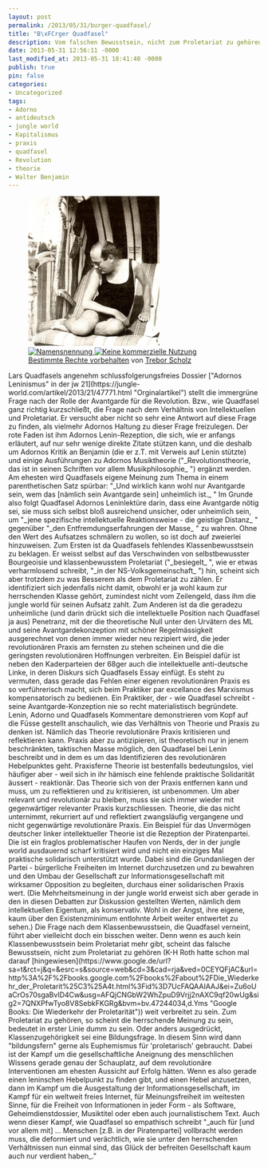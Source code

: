 ```yaml
---
layout: post
permalink: /2013/05/31/burger-quadfasel/
title: "B\xFCrger Quadfasel"
description: Vom falschen Bewusstsein, nicht zum Proletariat zu gehören
date: 2013-05-31 12:56:11 -0000
last_modified_at: 2013-05-31 18:41:40 -0000
publish: true
pin: false
categories:
- Uncategorized
tags:
- Adorno
- antideutsch
- jungle world
- Kapitalismus
- praxis
- quadfasel
- Revolution
- theorie
- Walter Benjamin
---
```

<figure>
  <a href="/assets/wp-content/uploads/2013/05/adorno-at-the-beach.jpg" target="_blank"><img src="/assets/wp-content/uploads/2013/05/adorno-at-the-beach-263x300.jpg" alt="Adorno at the Beach"></a>
  <figcaption>
    <a href="https://creativecommons.org/licenses/by-nc/2.0/">
      <img decoding="async" title="Namensnennung" src="https://minimeta.de/wp-content/uploads/cc-images/cc_icon_attribution_small.gif" alt="Namensnennung" border="0">
      <img decoding="async" title="Keine kommerzielle Nutzung" src="https://minimeta.de/wp-content/uploads/cc-images/cc_icon_noncomm_small.gif" alt="Keine kommerzielle Nutzung" border="0">
    </a><br>
    <a title="Attribution-NonCommercial License" href="https://creativecommons.org/licenses/by-nc/2.0/">Bestimmte Rechte vorbehalten</a> von <a href="https://www.flickr.com/photos/treborscholz">Trebor Scholz</a></figcaption>
</figure>
Lars Quadfasels angenehm schlussfolgerungsfreies Dossier ["Adornos Leninismus" in der jw 21](https://jungle-world.com/artikel/2013/21/47771.html "Orginalartikel") stellt die immergrüne Frage nach der Rolle der Avantgarde für die Revolution. Bzw., wie Quadfasel ganz richtig kurzschließt, die Frage nach dem Verhältnis von Intellektuellen und Proletariat. Er versucht aber nicht so sehr eine Antwort auf diese Frage zu finden, als vielmehr Adornos Haltung zu dieser Frage freizulegen. Der rote Faden ist ihm Adornos Lenin-Rezeption, die sich, wie er anfangs erläutert, auf nur sehr wenige direkte Zitate stützen kann, und die deshalb um Adornos Kritik an Benjamin (die er z.T. mit Verweis auf Lenin stützte) und einige Ausführungen zu Adornos Musiktheorie ("_Revolutionstheorie, das ist in seinen Schriften vor allem Musikphilosophie_ ") ergänzt werden. Am ehesten wird Quadfasels eigene Meinung zum Thema in einem parenthetischen Satz spürbar: "_Und wirklich kann wohl nur Avantgarde sein, wem das [nämlich sein Avantgarde sein] unheimlich ist._ " Im Grunde also folgt Quadfasel Adornos Leninlektüre darin, dass eine Avantgarde nötig sei, sie muss sich selbst bloß ausreichend unsicher, oder unheimlich sein, um "_jene spezifische intellektuelle Reaktionsweise - die geistige Distanz_ " gegenüber "_den Entfremdungserfahrungen der Masse_ " zu wahren. Ohne den Wert des Aufsatzes schmälern zu wollen, so ist doch auf zweierlei hinzuweisen.  Zum Ersten ist da Quadfasels fehlendes Klassenbewusstsein zu beklagen. Er weisst selbst auf das Verschwinden von selbstbewusster Bourgeoisie und klassenbewusstem Proletariat ("_besiegelt_ ", wie er etwas verharmlosend schreibt, "_in der NS-Volksgemeinschaft_ ") hin, scheint sich aber trotzdem zu was Besserem als dem Proletariat zu zählen. Er identifiziert sich jedenfalls nicht damit, obwohl er ja wohl kaum zur herrschenden Klasse gehört, zumindest nicht vom Zeilengeld, dass ihm die jungle world für seinen Aufsatz zahlt. Zum Anderen ist da die geradezu unheimliche (und darin drückt sich die intellektuelle Position nach Quadfasel ja aus) Penetranz, mit der die theoretische Null unter den Urvätern des ML und seine Avantgardekonzeption mit schöner Regelmässigkeit ausgerechnet von denen immer wieder neu rezipiert wird, die jeder revolutionären Praxis am fernsten zu stehen scheinen und die die geringsten revolutionären Hoffnungen verbreiten. Ein Beispiel dafür ist neben den Kaderparteien der 68ger auch die intellektuelle anti-deutsche Linke, in deren Diskurs sich Quadfasels Essay einfügt. Es steht zu vermuten, dass gerade das Fehlen einer eigenen revolutionären Praxis es so verführerisch macht, sich beim Praktiker par excellance des Marxismus kompensatorisch zu bedienen. Ein Praktiker, der - wie Quadfasel schreibt - seine Avantgarde-Konzeption nie so recht materialistisch begründete. Lenin, Adorno und Quadfasels Kommentare demonstrieren vom Kopf auf die Füsse gestellt anschaulich, wie das Verhältnis von Theorie und Praxis zu denken ist. Nämlich das Theorie revolutionäre Praxis kritisieren und reflektieren kann. Praxis aber zu antizipieren, ist theoretisch nur in jenem beschränkten, taktischen Masse möglich, den Quadfasel bei Lenin beschreibt und in dem es um das Identifizieren des revolutionären Hebelpunktes geht. Praxisferne Theorie ist bestenfalls bedeutungslos, viel häufiger aber - weil sich in ihr hämisch eine fehlende praktische Solidarität äussert - reaktionär. Das Theorie sich von der Praxis entfernen kann und muss, um zu reflektieren und zu kritisieren, ist unbenommen. Um aber relevant und revolutionär zu bleiben, muss sie sich immer wieder mit gegenwärtiger relevanter Praxis kurzschliessen. Theorie, die das nicht unternimmt, rekurriert auf und reflektiert zwangsläufig vergangene und nicht gegenwärtige revolutionäre Praxis. Ein Beispiel für das Unvermögen deutscher linker intellektueller Theorie ist die Rezeption der Piratenpartei. Die ist ein fraglos problematischer Haufen von Nerds, der in der jungle world ausdauernd scharf kritisiert wird und nicht ein einziges Mal praktische solidarisch unterstützt wurde. Dabei sind die Grundanliegen der Partei - bürgerliche Freiheiten im Internet durchzusetzen und zu bewahren und den Umbau der Gesellschaft zur Informationsgesellschaft mit wirksamer Opposition zu begleiten, durchaus einer solidarischen Praxis wert. (Die Mehrheitsmeinung in der jungle world erweist sich aber gerade in den in diesen Debatten zur Diskussion gestellten Werten, nämlich dem intellektuellen Eigentum, als konservativ. Wohl in der Angst, ihre eigene, kaum über den Existenzminimum entlohnte Arbeit weiter entwertet zu sehen.) Die Frage nach dem Klassenbewusstsein, die Quadfasel verneint, führt aber vielleicht doch ein bisschen weiter. Denn wenn es auch kein Klassenbewusstsein beim Proletariat mehr gibt, scheint das falsche Bewusstsein, nicht zum Proletariat zu gehören (K-H Roth hatte schon mal darauf [hingewiesen](https://www.google.de/url?sa=t&rct=j&q=&esrc=s&source=web&cd=3&cad=rja&ved=0CEYQFjAC&url=http%3A%2F%2Fbooks.google.com%2Fbooks%2Fabout%2FDie_Wiederkehr_der_Proletarit%25C3%25A4t.html%3Fid%3D7UcFAQAAIAAJ&ei=Zu6oUaCrOs70sgaBvID4Cw&usg=AFQjCNGbW2WhZpuD9Vrjj2nAXC9qf20wUg&sig2=7QNXPfwTyo8V8SebkFKGRg&bvm=bv.47244034,d.Yms "Google Books: Die Wiederkehr der Proletarität")) weit verbreitet zu sein. Zum Proletariat zu gehören, so scheint die herrschende Meinung zu sein, bedeutet in erster Linie dumm zu sein. Oder anders ausgedrückt, Klassenzugehörigkeit sei eine Bildungsfrage. In diesem Sinn wird dann "bildungsfern" gerne als Euphemismus für 'proletarisch' gebraucht. Dabei ist der Kampf um die gesellschaftliche Aneignung des menschlichen Wissens gerade genau der Schauplatz, auf dem revolutionäre Interventionen am ehesten Aussicht auf Erfolg hätten. Wenn es also gerade einen leninschen Hebelpunkt zu finden gibt, und einen Hebel anzusetzen, dann im Kampf um die Ausgestaltung der Informationsgesellschaft, im Kampf für ein weltweit freies Internet, für Meinungsfreiheit im weitesten Sinne, für die Freiheit von Informationen in jeder Form - als Software, Geheimdienstdossier, Musiktitel oder eben auch journalistischem Text. Auch wenn dieser Kampf, wie Quadfasel so empathisch schreibt "_auch für [und vor allem mit] ... Menschen [z.B. in der Piratenpartei] vollbracht werden muss, die deformiert und verächtlich, wie sie unter den herrschenden Verhältnissen nun einmal sind, das Glück der befreiten Gesellschaft kaum auch nur verdient haben_."
